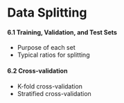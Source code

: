 # Data Splitting

#### 6.1 Training, Validation, and Test Sets

* Purpose of each set
* Typical ratios for splitting

#### 6.2 Cross-validation

* K-fold cross-validation
* Stratified cross-validation
